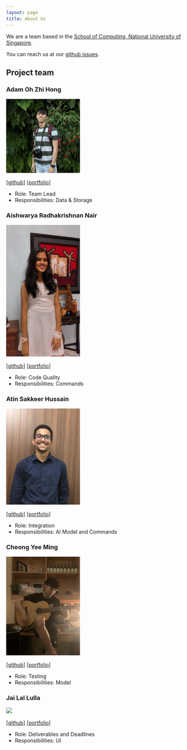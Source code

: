 ```yaml
---
layout: page
title: About Us
---
```


We are a team based in the [School of Computing, National University of Singapore](http://www.comp.nus.edu.sg).

You can reach us at our [github issues](https://github.com/AY2122S1-CS2103T-T10-1/tp/issues).

## Project team

### Adam Oh Zhi Hong

<img src="images/moretriangles.png" width="200px">

[[github](https://github.com/moreTriangles)]
[[portfolio](https://ay2122s1-cs2103t-t10-1.github.io/tp/team/moretriangles.html)]

* Role: Team Lead
* Responsibilities: Data & Storage

### Aishwarya Radhakrishnan Nair

<img src="images/aishh12.png" width="200px">

[[github](http://github.com/aishh12)]
[[portfolio](https://ay2122s1-cs2103t-t10-1.github.io/tp/team/aishh12.html)]


* Role: Code Quality
* Responsibilities: Commands

### Atin Sakkeer Hussain

<img src="images/crypto-code.png" width="200px">

[[github](http://github.com/crypto-code)]
[[portfolio](https://ay2122s1-cs2103t-t10-1.github.io/tp/team/crypto-code.html)]

* Role: Integration
* Responsibilities: AI Model and Commands

### Cheong Yee Ming

<img src="images/cheongyeeming.png" width="200px">

[[github](http://github.com/CheongYeeMing)]
[[portfolio](https://ay2122s1-cs2103t-t10-1.github.io/tp/team/cheongyeeming.html)]


* Role: Testing
* Responsibilities: Model


### Jai Lal Lulla

<img src="images/jai2501.png" width="200px">

[[github](http://github.com/jai2501)]
[[portfolio](https://ay2122s1-cs2103t-t10-1.github.io/tp/team/jai2501.html)]

* Role: Deliverables and Deadlines
* Responsibilities: UI
